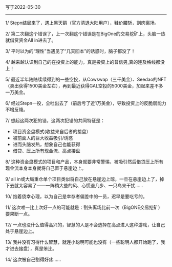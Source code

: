 写于2022-05-30

-----

1/ Stepn结局来了，遇上黑天鹅（官方清退大陆用户），鞋价腰斩，割肉离场。

2/ 第二次翻这个错误了，上一次翻这个错误是在BigOne的交易挖矿上，头脑一热就借贷资金All in进去了。

3/ 平时以为的“理性”当遇见了“几天回本”的诱惑时，脑子都没了！

4/ 越来越认识到自己的在投资上的能力，真是投资上的普信男,真的连及格线都没上！

5/ 最近半年陆陆续续得到的一些空投，从Cowswap（三千美金）、Seedao的NFT（卖出获得1500美金左右），再到最近获得GAL空投的5000美金，加起来差不多一万美金。

6/ 经过Stepn一役，全吐出去了（前后亏了近1万美金），导致投资上的反脆弱能力不增反降。

7/ 想起这两次犯的错，这两次犯错的共同特征是：
* 项目资金盘模式(收益来自后者的接盘）
* 被前面人的巨大收益吸引/诱惑
* 进而头脑发热，想象自己也能获得
* 借贷、压上所有现金流、高点接盘

8/ 这种资金盘模式的项目和产品，本身就要非常警惕，被吸引然后借贷压上所有现金流本身本身就将自己置于悬崖边上。

9/ all in或大局重仓单个项目类似将自己放在悬崖边上晾，一旦在悬崖边上了，掉下去就太容易了——一阵稍大些的风、心慌退几步、一只鸟来干扰……

10/ 抱着侥幸心理，以为自己是幸存者偏差中的一员，迟早是要吃亏的。

11/ 这次唯一比上次好一点的可能就是：割头离场比前一次（BigONE交易挖矿）要果断一点。

12/ 一点也没什么值得高兴的，智慧的人是不会选择在高点进入这种游戏，让自己处于悬崖边上。

13/ 我并没有习得什么智慧，就连小聪明可能也没有（一些聪明人都开始跑了，我才进去接盘），真是笨比。
 
14/ 这次被自己割得好疼……

